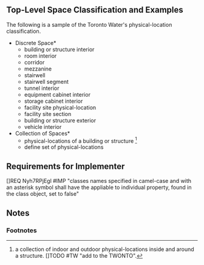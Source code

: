 ## Top-Level Space Classification and Examples

The following is a sample of the Toronto Water's physical-location classification.  

* Discrete Space*
    * building or structure interior
    * room interior
    * corridor
    * mezzanine
    * stairwell
    * stairwell segment
    * tunnel interior
    * equipment cabinet interior
    * storage cabinet interior
    * facility site physical-location
    * facility site section
    * building or structure exterior
    * vehicle interior
* Collection of Spaces*
    * physical-locations of a building or structure [^1]
    * define set of physical-locations

## Requirements for Implementer

[]REQ Nyh7RPjEgl #IMP "classes names specified in camel-case and with an asterisk symbol shall have the appliable to individual property, found in the class object, set to false"

## Notes
### Footnotes
[^1]: a collection of indoor and outdoor physical-locations inside and around a structure. []TODO #TW "add to the TWONTO".  